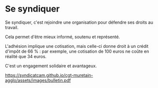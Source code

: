 # Se syndiquer 

Se syndiquer, c'est rejoindre une organisation pour défendre ses droits au travail. 

Cela permet d'être mieux informé, soutenu et représenté. 

L'adhésion implique une cotisation, mais celle-ci donne droit à un crédit d'impôt de 66 % : par exemple, une cotisation de 100 euros ne coûte en réalité que 34 euros. 

C'est un engagement solidaire et avantageux. 

https://syndicatcam.github.io/cgt-muretain-agglo/assets/images/bulletin.pdf
